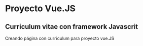 # Proyecto Vue.JS
## Curriculum vitae con framework Javascrit

Creando página con curriculum para proyecto vue.JS